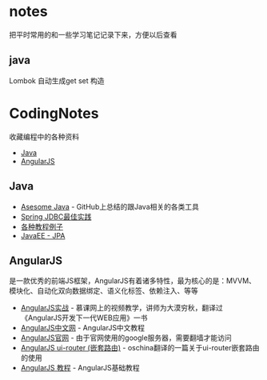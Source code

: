 # notes
把平时常用的和一些学习笔记记录下来，方便以后查看

## java
Lombok
自动生成get set 构造

# CodingNotes
收藏编程中的各种资料

- [Java](#java)
- [AngularJS](#angularjs)

## Java

* [Asesome Java](https://github.com/liufeng0103/awesome-java) - GitHub上总结的跟Java相关的各类工具
* [Spring JDBC最佳实践](http://www.open-open.com/lib/view/open1325676513734.html)
* [各种教程例子](http://www.tutorialspoint.com/index.htm)
* [JavaEE - JPA](http://blog.csdn.net/dm_vincent/article/details/52566964)

## AngularJS

是一款优秀的前端JS框架，AngularJS有着诸多特性，最为核心的是：MVVM、模块化、自动化双向数据绑定、语义化标签、依赖注入、等等

- [AngularJS实战](http://www.imooc.com/learn/156) - 慕课网上的视频教学，讲师为大漠穷秋，翻译过《AngularJS开发下一代WEB应用》一书
- [AngularJS中文网](http://www.apjs.net/) - AngularJS中文教程
- [AngularJS官网](http://angularjs.org/) - 由于官网使用的google服务器，需要翻墙才能访问
- [AngularJS ui-router (嵌套路由)](http://www.oschina.net/translate/angularjs-ui-router-nested-routes?print) - oschina翻译的一篇关于ui-router嵌套路由的使用
- [AngularJS 教程](http://www.runoob.com/angularjs/angularjs-tutorial.html) - AngularJS基础教程

